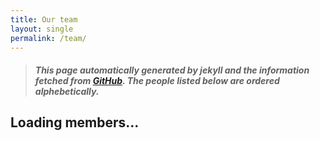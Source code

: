 ```yaml
---
title: Our team
layout: single
permalink: /team/
---
```


> #### _This page automatically generated by jekyll and the information fetched from [GitHub](https://github.com/orgs/XiaomiFirmwareUpdater/people). The people listed below are ordered alphebetically._

<div id="members" class="flex flex-4" style="padding-bottom: 3em">
	<h2>Loading members...</h2>
	<script>
			$.getJSON("https://api.github.com/orgs/XiaomiFirmwareUpdater/members",function(contributors) {
				var asset = contributors[0];
				var content = '';
				$.each(contributors, function(key, val) {
					content+='<div class="person">'
					content+='<div class="image round">'
					content+='<a href='+val.html_url+'>'
					content+='<img src='+val.avatar_url+' alt="' + val.login + '" height="143px" width="143px"/>'
					content+='</div>'
					content+='<h3>'+val.login+'</h3>'
					content+='</a>'
					content+='</div>'
				});
				$('#members').html(content);
			});
	</script>
</div>